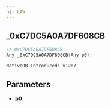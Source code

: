 ```yaml
---
ns: LAW
---
```

## _0xC7DC5A0A7DF608CB

```c
// 0xC7DC5A0A7DF608CB
Any _0xC7DC5A0A7DF608CB(Any p0);
```

```
NativeDB Introduced: v1207
```

## Parameters
* **p0**:
